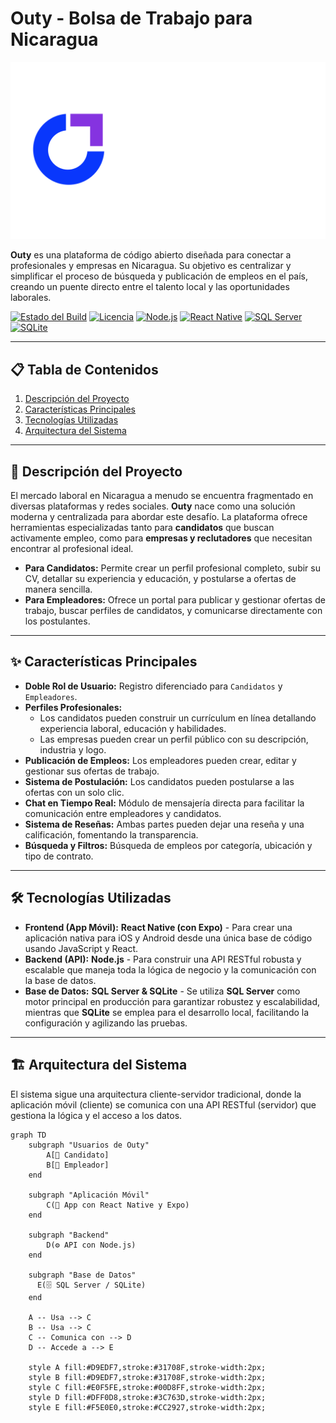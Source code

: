 # Outy - Bolsa de Trabajo para Nicaragua

![Logo de Outy](assets/outy_logo.png)

**Outy** es una plataforma de código abierto diseñada para conectar a profesionales y empresas en Nicaragua. Su objetivo es centralizar y simplificar el proceso de búsqueda y publicación de empleos en el país, creando un puente directo entre el talento local y las oportunidades laborales.

[![Estado del Build](https://img.shields.io/badge/build-passing-FF42A5?style=flat&logo=github&logoColor=white)](https://github.com/)
[![Licencia](https://img.shields.io/badge/licencia-MIT-6B46F1?style=flat&logo=opensourceinitiative&logoColor=white)](https://opensource.org/licenses/MIT)
[![Node.js](https://img.shields.io/badge/Backend-Node.js-339933?style=flat&logo=nodedotjs&logoColor=white)](https://nodejs.org/)
[![React Native](https://img.shields.io/badge/Frontend-React_Native-61DAFB?style=flat&logo=react&logoColor=white)](https://reactnative.dev/)
[![SQL Server](https://img.shields.io/badge/Database-SQL_Server-CC2927?style=flat&logo=microsoftsqlserver&logoColor=white)](https://www.microsoft.com/es-es/sql-server)
[![SQLite](https://img.shields.io/badge/Database-SQLite-003B57?style=flat&logo=sqlite&logoColor=white)](https://www.sqlite.org/)

---

## 📋 Tabla de Contenidos

1.  [Descripción del Proyecto](#-descripción-del-proyecto)
2.  [Características Principales](#-características-principales)
3.  [Tecnologías Utilizadas](#️-tecnologías-utilizadas)
4.  [Arquitectura del Sistema](#️-arquitectura-del-sistema)

---

## 🎯 Descripción del Proyecto

El mercado laboral en Nicaragua a menudo se encuentra fragmentado en diversas plataformas y redes sociales. **Outy** nace como una solución moderna y centralizada para abordar este desafío. La plataforma ofrece herramientas especializadas tanto para **candidatos** que buscan activamente empleo, como para **empresas y reclutadores** que necesitan encontrar al profesional ideal.

-   **Para Candidatos:** Permite crear un perfil profesional completo, subir su CV, detallar su experiencia y educación, y postularse a ofertas de manera sencilla.
-   **Para Empleadores:** Ofrece un portal para publicar y gestionar ofertas de trabajo, buscar perfiles de candidatos, y comunicarse directamente con los postulantes.

---

## ✨ Características Principales

-   **Doble Rol de Usuario:** Registro diferenciado para `Candidatos` y `Empleadores`.
-   **Perfiles Profesionales:**
    -   Los candidatos pueden construir un currículum en línea detallando experiencia laboral, educación y habilidades.
    -   Las empresas pueden crear un perfil público con su descripción, industria y logo.
-   **Publicación de Empleos:** Los empleadores pueden crear, editar y gestionar sus ofertas de trabajo.
-   **Sistema de Postulación:** Los candidatos pueden postularse a las ofertas con un solo clic.
-   **Chat en Tiempo Real:** Módulo de mensajería directa para facilitar la comunicación entre empleadores y candidatos.
-   **Sistema de Reseñas:** Ambas partes pueden dejar una reseña y una calificación, fomentando la transparencia.
-   **Búsqueda y Filtros:** Búsqueda de empleos por categoría, ubicación y tipo de contrato.

---

## 🛠️ Tecnologías Utilizadas

-   **Frontend (App Móvil):** **React Native (con Expo)** - Para crear una aplicación nativa para iOS y Android desde una única base de código usando JavaScript y React.
-   **Backend (API):** **Node.js** - Para construir una API RESTful robusta y escalable que maneja toda la lógica de negocio y la comunicación con la base de datos.
-   **Base de Datos:** **SQL Server & SQLite** - Se utiliza **SQL Server** como motor principal en producción para garantizar robustez y escalabilidad, mientras que **SQLite** se emplea para el desarrollo local, facilitando la configuración y agilizando las pruebas.

---

## 🏗️ Arquitectura del Sistema

El sistema sigue una arquitectura cliente-servidor tradicional, donde la aplicación móvil (cliente) se comunica con una API RESTful (servidor) que gestiona la lógica y el acceso a los datos.

```mermaid
graph TD
    subgraph "Usuarios de Outy"
        A[👤 Candidato]
        B[🏢 Empleador]
    end

    subgraph "Aplicación Móvil"
        C(📱 App con React Native y Expo)
    end

    subgraph "Backend"
        D(⚙️ API con Node.js)
    end
    
    subgraph "Base de Datos"
      E(🗄️ SQL Server / SQLite)
    end

    A -- Usa --> C
    B -- Usa --> C
    C -- Comunica con --> D
    D -- Accede a --> E

    style A fill:#D9EDF7,stroke:#31708F,stroke-width:2px;
    style B fill:#D9EDF7,stroke:#31708F,stroke-width:2px;
    style C fill:#E0F5FE,stroke:#00D8FF,stroke-width:2px;
    style D fill:#DFF0D8,stroke:#3C763D,stroke-width:2px;
    style E fill:#F5E0E0,stroke:#CC2927,stroke-width:2px;
